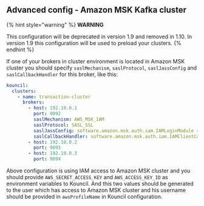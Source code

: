 ## Advanced config - Amazon MSK Kafka cluster

{% hint style="warning" %}
**WARNING**

This configuration will be deprecated in version 1.9 and removed in 1.10. In version 1.9 this configuration will be used to preload your clusters.
{% endhint %}

If one of your brokers in cluster environment is located in Amazon MSK cluster you should specify `saslMechanism`, `saslProtocol`, `saslJassConfig` and `saslCallbackHandler` for this broker, like this:

```yaml
kouncil:
  clusters:
    - name: transaction-cluster
      brokers:
        - host: 192.10.0.1
          port: 9092
          saslMechanism: AWS_MSK_IAM
          saslProtocol: SASL_SSL
          saslJassConfig: software.amazon.msk.auth.iam.IAMLoginModule required awsProfileName="username";
          saslCallbackHandler: software.amazon.msk.auth.iam.IAMClientCallbackHandler
        - host: 192.10.0.2
          port: 9093
        - host: 192.10.0.3
          port: 9094
```

Above configuration is using IAM access to Amazon MSK cluster and you should provide `AWS_SECRET_ACCESS_KEY` and `AWS_ACCESS_KEY_ID` as environment variables to Kouncil.
And this two values should be generated to the user which has access to Amazon MSK cluster and his username should be provided in `awsProfileName` in Kouncil configuration.

